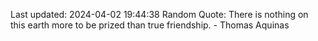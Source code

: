 Last updated: 2024-04-02 19:44:38
Random Quote: There is nothing on this earth more to be prized than true friendship. - Thomas Aquinas